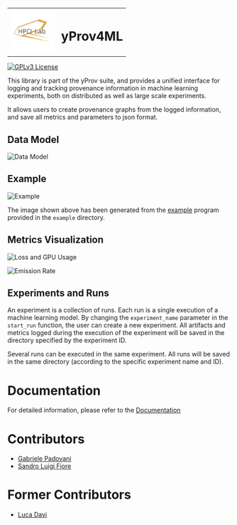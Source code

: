 <table align="center">
  <tr>
    <td><img src="./assets/HPCI-Lab.png" alt="HPCI Lab Logo" width="100"></td>
    <td><h1>yProv4ML</h1></td>
  </tr>
</table>

[![GPLv3 License](https://img.shields.io/badge/License-GPL%20v3-yellow.svg)](https://opensource.org/licenses/)

This library is part of the yProv suite, and provides a unified interface for logging and tracking provenance information in machine learning experiments, both on distributed as well as large scale experiments. 

It allows users to create provenance graphs from the logged information, and save all metrics and parameters to json format.

## Data Model

![Data Model](./assets/prov4ml.datamodel.png)

## Example

![Example](./assets/example.svg)

The image shown above has been generated from the [example](./examples/mlflow_lightning.py) program provided in the ```example``` directory.

## Metrics Visualization

![Loss and GPU Usage](./assets/System_Metrics.png)

![Emission Rate](assets/Emission_Rate.png) 

## Experiments and Runs

An experiment is a collection of runs. Each run is a single execution of a machine learning model. 
By changing the ```experiment_name``` parameter in the ```start_run``` function, the user can create a new experiment. 
All artifacts and metrics logged during the execution of the experiment will be saved in the directory specified by the experiment ID. 

Several runs can be executed in the same experiment. All runs will be saved in the same directory (according to the specific experiment name and ID).

# Documentation

For detailed information, please refer to the [Documentation](https://hpci-lab.github.io/yProvML)

# Contributors

- [Gabriele Padovani](https://github.com/lelepado01)
- [Sandro Luigi Fiore](https://github.com/sandrofioretn)

# Former Contributors

- [Luca Davi](https://github.com/lucadavii)
